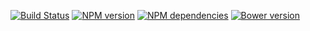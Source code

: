 [![Build Status](https://secure.travis-ci.org/benjamine/frame-channels.png)](http://travis-ci.org/benjamine/frame-channels)
[![NPM version](https://badge.fury.io/js/frame-channels.png)](http://badge.fury.io/js/frame-channels)
[![NPM dependencies](https://david-dm.org/benjamine/frame-channels.png)](https://david-dm.org/benjamine/frame-channels)
[![Bower version](https://badge.fury.io/bo/frame-channels.png)](http://badge.fury.io/bo/frame-channels)

